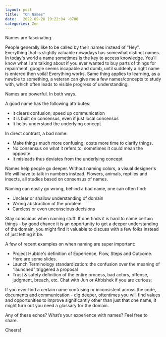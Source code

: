 ```yaml
---
layout: post
title:  "On Names"
date:   2022-09-28 19:22:04 -0700
categories: Zen
---
```


Names are fascinating.

People generally like to be called by their names instead of "Hey". Everything that is slightly valuable nowadays has somewhat distinct names. In today's world a name sometimes is the key to access knowledge. You'll know what I am talking about if you ever wanted to buy parts of things for repairment, google seems incapable and dumb, until suddenly a right name is entered then voilà! Everything works. Same thing applies to learning, as a newbie to something, a veteran can give me a few names/concepts to study with, which often leads to visible progress of understanding.

Names are powerful. In both ways.

A good name has the following attributes:
   * It clears confusion; speed up communication
   * It is built on consensus, even if just local consensus
   * It helps understand the underlying concept

In direct contrast, a bad name:
   * Make things much more confusing; costs more time to clarify things.
   * No consensus on what it refers to, sometimes it could mean the opposite
   * It misleads thus deviates from the underlying concept

Names help people go deeper. Without naming colors, a visual designer's life will have to talk in numbers instead. Flowers, animals, reptiles and insects, all studies based on consensus of names.

Naming can easily go wrong, behind a bad name, one can often find:
   * Unclear or shallow understanding of domain
   * Wrong abstraction of the problem
   * Careless or even unconscious decisions

Stay conscious when naming stuff. If one finds it is hard to name certain things - by good chance it is an opportunity to get a deeper understanding of the domain, you might find it valuable to discuss with a few folks instead of just letting it be.

A few of recent examples on when  naming are super important:
   * Project Hubble's definition of Experience, Flow, Steps and Outcome. Here are some slides.
   * Launch Terminology standardization: the confusion over the meaning of “launched” triggered a proposal
   * Trust & safety definition of the entire process, bad actors, offense, judgment, breach, etc. Chat with Jun or Ahbishek if you are curious;

If you ever find a certain name confusing or inconsistent across the code, documents and communication - dig deeper, oftentimes you will find values and opportunities to improve significantly other than just that one name, it might turn out you need a glossary for the domain.

Any of these echos? What’s your experience with names? Feel free to share.

Cheers!
